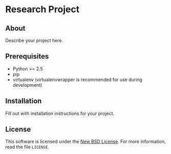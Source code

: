 
# Research Project #

## About ##

Describe your project here.

## Prerequisites ##

- Python >= 2.5
- pip
- virtualenv (virtualenvwrapper is recommended for use during development)

## Installation ##

Fill out with installation instructions for your project.


License
-------
This software is licensed under the [New BSD License][BSD]. For more
information, read the file ``LICENSE``.

[BSD]: http://opensource.org/licenses/BSD-3-Clause

